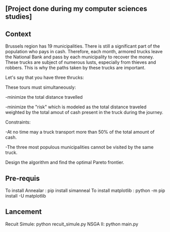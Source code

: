 ## [Project done during my computer sciences studies]

## Context
Brussels region has 19 municipalities. There is still a significant part of the population who pays in cash.
Therefore, each month, armored trucks leave the National Bank and pass by each municipality to recover the money.
These trucks are subject of numerous lusts, especially from thieves and robbers.
This is why the paths taken by these trucks are important.

Let's say that you have three thrucks:

These tours must simultaneously:

-minimize the total distance travelled

-minimize the "risk" which is modeled as the total distance traveled weighted by the total amout of cash present in the truck during the journey.

Constraints:

-At no time may a truck transport more than 50% of the total amount of cash.

-The three most populous municipalities cannot be visited by the same truck.

Design the algorithm and find the optimal Pareto frontier.


## Pre-requis

To install Annealar : pip install simanneal
To install matplotlib : python -m pip install -U matplotlib

## Lancement
Recuit Simule: python recuit_simule.py
NSGA II: python main.py
